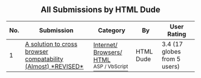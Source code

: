 ﻿<div align="center">

## All Submissions by HTML Dude

</div>

No.  | Submission | Category | By   | User Rating
---- | ---------- | -------- | ---- | -----------
1 | [A solution to cross browser compatability \(Almost\) \*REVISED\*<br />](https://github.com/Planet-Source-Code/html-dude-a-solution-to-cross-browser-compatability-almost-revised__4-8077) | [Internet/ Browsers/ HTML<br /><sup>ASP / VbScript</sup>](../ByCategory/internet-browsers-html__4-9.md) | HTML Dude | 3.4 (17 globes from 5 users)
